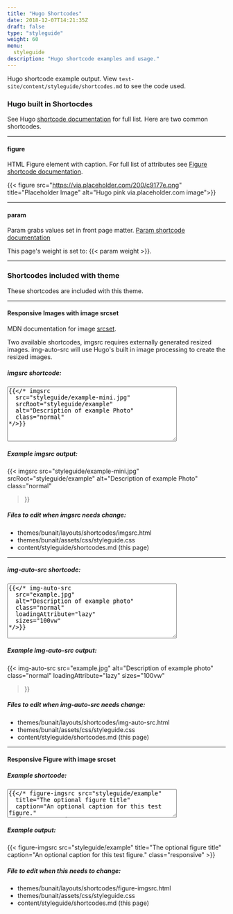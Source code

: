 ```yaml
---
title: "Hugo Shortcodes"
date: 2018-12-07T14:21:35Z
draft: false
type: "styleguide"
weight: 60
menu:
  styleguide
description: "Hugo shortcode examples and usage."
---
```


Hugo shortcode example output. View <code>test-site/content/styleguide/shortcodes.md</code> to see the code used.


### Hugo built in Shortocdes

See Hugo [shortcode documentation](https://gohugo.io/content-management/shortcodes/) for full list. Here are two common shortcodes.

----

#### figure

HTML Figure element with caption. For full list of attributes see [Figure shortcode documentation](https://gohugo.io/content-management/shortcodes/#figure).

{{< figure src="https://via.placeholder.com/200/c9177e.png" title="Placeholder Image" alt="Hugo pink via.placeholder.com image">}}

<hr style="clear: both">

#### param

Param grabs values set in front page matter. [Param shortcode documentation](https://gohugo.io/content-management/shortcodes/#param)

This page's weight is set to: {{< param weight >}}.

----

### Shortcodes included with theme

These shortcodes are included with this theme.

----

#### Responsive Images with image srcset

MDN documentation for image [srcset](https://developer.mozilla.org/en-US/docs/Learn/HTML/Multimedia_and_embedding/Responsive_images#Resolution_switching_Different_sizes).

Two available shortcodes, imgsrc requires externally generated resized images. img-auto-src will use Hugo's built in image processing to create the resized images.

##### imgsrc shortcode:

<textarea rows="8" cols="46">
{{</* imgsrc
  src="styleguide/example-mini.jpg"
  srcRoot="styleguide/example"
  alt="Description of example Photo"
  class="normal"
*/>}}
</textarea>

##### Example imgsrc output:

{{< imgsrc
  src="styleguide/example-mini.jpg"
  srcRoot="styleguide/example"
  alt="Description of example Photo"
  class="normal"
>}}

##### Files to edit when imgsrc needs change:

- themes/bunait/layouts/shortcodes/imgsrc.html
- themes/bunait/assets/css/styleguide.css
- content/styleguide/shortcodes.md (this page)

----

##### img-auto-src shortcode:

<textarea rows="8" cols="46">
{{</* img-auto-src
  src="example.jpg"
  alt="Description of example photo"
  class="normal"
  loadingAttribute="lazy"
  sizes="100vw"
*/>}}
</textarea>

##### Example img-auto-src output:

{{< img-auto-src
  src="example.jpg"
  alt="Description of example photo"
  class="normal"
  loadingAttribute="lazy"
  sizes="100vw"
>}}

##### Files to edit when img-auto-src needs change:

- themes/bunait/layouts/shortcodes/img-auto-src.html
- themes/bunait/assets/css/styleguide.css
- content/styleguide/shortcodes.md (this page)


----

#### Responsive Figure with image srcset

##### Example shortcode:

<textarea rows="4" cols="46">
{{</* figure-imgsrc src="styleguide/example"
  title="The optional figure title"
  caption="An optional caption for this test figure."
  class="responsive"
*/>}}
</textarea>

##### Example output:

{{< figure-imgsrc src="styleguide/example" title="The optional figure title" caption="An optional caption for this test figure." class="responsive" >}}

##### File to edit when this needs to change:

- themes/bunait/layouts/shortcodes/figure-imgsrc.html
- themes/bunait/assets/css/styleguide.css
- content/styleguide/shortcodes.md (this page)
